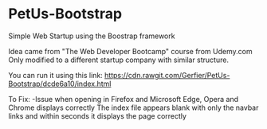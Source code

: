 # PetUs-Bootstrap
Simple Web Startup using the Boostrap framework

Idea came from "The Web Developer Bootcamp" course from Udemy.com
Only modified to a different startup company with similar structure.

You can run it using this link: https://cdn.rawgit.com/Gerfier/PetUs-Bootstrap/dcde6a10/index.html

To Fix:
-Issue when opening in Firefox and Microsoft Edge, Opera and Chrome displays correctly
    The index file appears blank with only the navbar links and within seconds it displays the page correctly